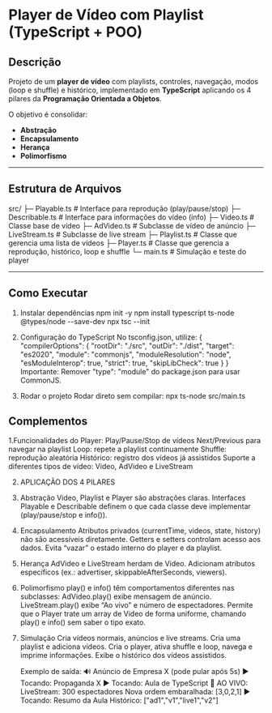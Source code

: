 # Player de Vídeo com Playlist (TypeScript + POO)

## Descrição
Projeto de um **player de vídeo** com playlists, controles, navegação, modos (loop e shuffle) e histórico, implementado em **TypeScript** aplicando os 4 pilares da **Programação Orientada a Objetos**.

O objetivo é consolidar:
- **Abstração**
- **Encapsulamento**
- **Herança**
- **Polimorfismo**

---

## Estrutura de Arquivos

src/
├─ Playable.ts # Interface para reprodução (play/pause/stop)
├─ Describable.ts # Interface para informações do vídeo (info)
├─ Video.ts # Classe base de vídeo
├─ AdVideo.ts # Subclasse de vídeo de anúncio
├─ LiveStream.ts # Subclasse de live stream
├─ Playlist.ts # Classe que gerencia uma lista de vídeos
├─ Player.ts # Classe que gerencia a reprodução, histórico, loop e shuffle
└─ main.ts # Simulação e teste do player

---

## Como Executar


1. Instalar dependências
npm init -y
npm install typescript ts-node @types/node --save-dev
npx tsc --init

2. Configuração do TypeScript
 No tsconfig.json, utilize:
 {
   "compilerOptions": {
     "rootDir": "./src",
     "outDir": "./dist",
     "target": "es2020",
     "module": "commonjs",
     "moduleResolution": "node",
     "esModuleInterop": true,
     "strict": true,
     "skipLibCheck": true
   }
 }
Importante: Remover "type": "module" do package.json para usar CommonJS.

3. Rodar o projeto
 Rodar direto sem compilar:
 npx ts-node src/main.ts

## Complementos

1.Funcionalidades do Player:
 Play/Pause/Stop de vídeos
 Next/Previous para navegar na playlist
 Loop: repete a playlist continuamente
 Shuffle: reprodução aleatória
 Histórico: registro dos vídeos já assistidos
 Suporte a diferentes tipos de vídeo: Video, AdVideo e LiveStream

2. APLICAÇÃO DOS 4 PILARES
  1. Abstração
  Video, Playlist e Player são abstrações claras.
  Interfaces Playable e Describable definem o que cada classe deve implementar (play/pause/stop e info()).

  2. Encapsulamento
  Atributos privados (currentTime, videos, state, history) não são acessíveis diretamente.
  Getters e setters controlam acesso aos dados.
  Evita “vazar” o estado interno do player e da playlist.

 3. Herança
 AdVideo e LiveStream herdam de Video.
 Adicionam atributos específicos (ex.: advertiser, skippableAfterSeconds, viewers).

 4. Polimorfismo
 play() e info() têm comportamentos diferentes nas subclasses:
 AdVideo.play() exibe mensagem de anúncio.
 LiveStream.play() exibe “Ao vivo” e número de espectadores.
 Permite que o Player trate um array de Video de forma uniforme, chamando play() e info() sem saber o tipo exato.

3. Simulação
   Cria vídeos normais, anúncios e live streams.
   Cria uma playlist e adiciona vídeos.
   Cria o player, ativa shuffle e loop, navega e imprime informações.
   Exibe o histórico dos vídeos assistidos.

   Exemplo de saída:
     🔊 Anúncio de Empresa X (pode pular após 5s)
     ▶️ Tocando: Propaganda X
     ▶️ Tocando: Aula de TypeScript
    🔴 AO VIVO: LiveStream: 300 espectadores
    Nova ordem embaralhada: [3,0,2,1]
    ▶️ Tocando: Resumo da Aula
    Histórico: ["ad1","v1","live1","v2"]
